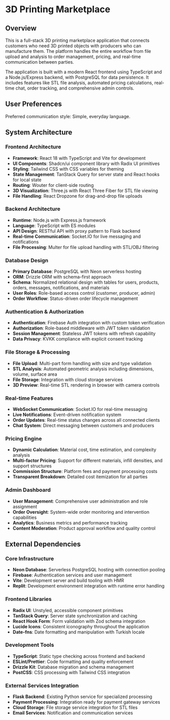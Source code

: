 # 3D Printing Marketplace

## Overview

This is a full-stack 3D printing marketplace application that connects customers who need 3D printed objects with producers who can manufacture them. The platform handles the entire workflow from file upload and analysis to order management, pricing, and real-time communication between parties.

The application is built with a modern React frontend using TypeScript and a Node.js/Express backend, with PostgreSQL for data persistence. It includes features like STL file analysis, automated pricing calculations, real-time chat, order tracking, and comprehensive admin controls.

## User Preferences

Preferred communication style: Simple, everyday language.

## System Architecture

### Frontend Architecture
- **Framework**: React 18 with TypeScript and Vite for development
- **UI Components**: Shadcn/ui component library with Radix UI primitives
- **Styling**: Tailwind CSS with CSS variables for theming
- **State Management**: TanStack Query for server state and React hooks for local state
- **Routing**: Wouter for client-side routing
- **3D Visualization**: Three.js with React Three Fiber for STL file viewing
- **File Handling**: React Dropzone for drag-and-drop file uploads

### Backend Architecture
- **Runtime**: Node.js with Express.js framework
- **Language**: TypeScript with ES modules
- **API Design**: RESTful API with proxy pattern to Flask backend
- **Real-time Communication**: Socket.IO for live messaging and notifications
- **File Processing**: Multer for file upload handling with STL/OBJ filtering

### Database Design
- **Primary Database**: PostgreSQL with Neon serverless hosting
- **ORM**: Drizzle ORM with schema-first approach
- **Schema**: Normalized relational design with tables for users, products, orders, messages, notifications, and materials
- **User Roles**: Role-based access control (customer, producer, admin)
- **Order Workflow**: Status-driven order lifecycle management

### Authentication & Authorization
- **Authentication**: Firebase Auth integration with custom token verification
- **Authorization**: Role-based middleware with JWT token validation
- **Session Management**: Stateless JWT tokens with refresh capability
- **Data Privacy**: KVKK compliance with explicit consent tracking

### File Storage & Processing
- **File Upload**: Multi-part form handling with size and type validation
- **STL Analysis**: Automated geometric analysis including dimensions, volume, surface area
- **File Storage**: Integration with cloud storage services
- **3D Preview**: Real-time STL rendering in browser with camera controls

### Real-time Features
- **WebSocket Communication**: Socket.IO for real-time messaging
- **Live Notifications**: Event-driven notification system
- **Order Updates**: Real-time status changes across all connected clients
- **Chat System**: Direct messaging between customers and producers

### Pricing Engine
- **Dynamic Calculation**: Material cost, time estimation, and complexity analysis
- **Multi-factor Pricing**: Support for different materials, infill densities, and support structures
- **Commission Structure**: Platform fees and payment processing costs
- **Transparent Breakdown**: Detailed cost itemization for all parties

### Admin Dashboard
- **User Management**: Comprehensive user administration and role assignment
- **Order Oversight**: System-wide order monitoring and intervention capabilities
- **Analytics**: Business metrics and performance tracking
- **Content Moderation**: Product approval workflow and quality control

## External Dependencies

### Core Infrastructure
- **Neon Database**: Serverless PostgreSQL hosting with connection pooling
- **Firebase**: Authentication services and user management
- **Vite**: Development server and build tooling with HMR
- **Replit**: Development environment integration with runtime error handling

### Frontend Libraries
- **Radix UI**: Unstyled, accessible component primitives
- **TanStack Query**: Server state synchronization and caching
- **React Hook Form**: Form validation with Zod schema integration
- **Lucide Icons**: Consistent iconography throughout the application
- **Date-fns**: Date formatting and manipulation with Turkish locale

### Development Tools
- **TypeScript**: Static type checking across frontend and backend
- **ESLint/Prettier**: Code formatting and quality enforcement
- **Drizzle Kit**: Database migration and schema management
- **PostCSS**: CSS processing with Tailwind CSS integration

### External Services Integration
- **Flask Backend**: Existing Python service for specialized processing
- **Payment Processing**: Integration ready for payment gateway services
- **Cloud Storage**: File storage service integration for STL files
- **Email Services**: Notification and communication services